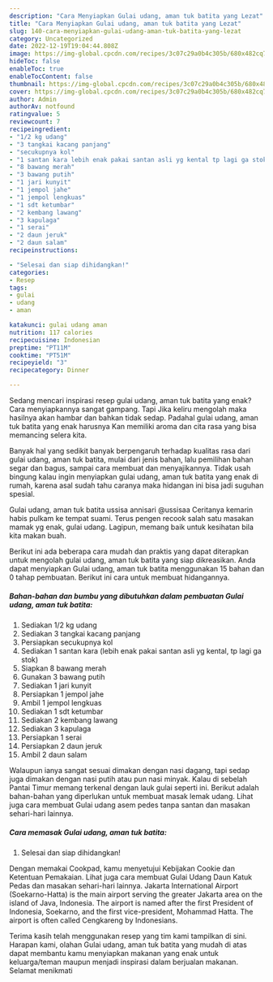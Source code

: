 ```yaml
---
description: "Cara Menyiapkan Gulai udang, aman tuk batita yang Lezat"
title: "Cara Menyiapkan Gulai udang, aman tuk batita yang Lezat"
slug: 140-cara-menyiapkan-gulai-udang-aman-tuk-batita-yang-lezat
category: Uncategorized
date: 2022-12-19T19:04:44.808Z
image: https://img-global.cpcdn.com/recipes/3c07c29a0b4c305b/680x482cq70/gulai-udang-aman-tuk-batita-foto-resep-utama.jpg
hideToc: false
enableToc: true
enableTocContent: false
thumbnail: https://img-global.cpcdn.com/recipes/3c07c29a0b4c305b/680x482cq70/gulai-udang-aman-tuk-batita-foto-resep-utama.jpg
cover: https://img-global.cpcdn.com/recipes/3c07c29a0b4c305b/680x482cq70/gulai-udang-aman-tuk-batita-foto-resep-utama.jpg
author: Admin
authorAv: notfound
ratingvalue: 5
reviewcount: 7
recipeingredient:
- "1/2 kg udang"
- "3 tangkai kacang panjang"
- "secukupnya kol"
- "1 santan kara lebih enak pakai santan asli yg kental tp lagi ga stok"
- "8 bawang merah"
- "3 bawang putih"
- "1 jari kunyit"
- "1 jempol jahe"
- "1 jempol lengkuas"
- "1 sdt ketumbar"
- "2 kembang lawang"
- "3 kapulaga"
- "1 serai"
- "2 daun jeruk"
- "2 daun salam"
recipeinstructions:

- "Selesai dan siap dihidangkan!"
categories:
- Resep
tags:
- gulai
- udang
- aman

katakunci: gulai udang aman 
nutrition: 117 calories
recipecuisine: Indonesian
preptime: "PT11M"
cooktime: "PT51M"
recipeyield: "3"
recipecategory: Dinner

---
```



Sedang mencari inspirasi resep gulai udang, aman tuk batita yang enak? Cara menyiapkannya sangat gampang. Tapi Jika keliru mengolah maka hasilnya akan hambar dan bahkan tidak sedap. Padahal gulai udang, aman tuk batita yang enak harusnya Kan memiliki aroma dan cita rasa yang bisa memancing selera kita.


Banyak hal yang sedikit banyak berpengaruh terhadap kualitas rasa dari gulai udang, aman tuk batita, mulai dari jenis bahan, lalu pemilihan bahan segar dan bagus, sampai cara membuat dan menyajikannya. Tidak usah bingung kalau ingin menyiapkan gulai udang, aman tuk batita yang enak di rumah, karena asal sudah tahu caranya maka hidangan ini bisa jadi suguhan spesial.

Gulai udang, aman tuk batita ussisa annisari @ussisaa Ceritanya kemarin habis pulkam ke tempat suami. Terus pengen recook salah satu masakan mamak yg enak, gulai udang. Lagipun, memang baik untuk kesihatan bila kita makan buah.


Berikut ini ada beberapa cara mudah dan praktis yang dapat diterapkan untuk mengolah gulai udang, aman tuk batita yang siap dikreasikan. Anda dapat menyiapkan Gulai udang, aman tuk batita menggunakan 15 bahan dan 0 tahap pembuatan. Berikut ini cara untuk membuat hidangannya.

<!--inarticleads1-->

##### Bahan-bahan dan bumbu yang dibutuhkan dalam pembuatan Gulai udang, aman tuk batita:

1. Sediakan 1/2 kg udang
1. Sediakan 3 tangkai kacang panjang
1. Persiapkan secukupnya kol
1. Sediakan 1 santan kara (lebih enak pakai santan asli yg kental, tp lagi ga stok)
1. Siapkan 8 bawang merah
1. Gunakan 3 bawang putih
1. Sediakan 1 jari kunyit
1. Persiapkan 1 jempol jahe
1. Ambil 1 jempol lengkuas
1. Sediakan 1 sdt ketumbar
1. Sediakan 2 kembang lawang
1. Sediakan 3 kapulaga
1. Persiapkan 1 serai
1. Persiapkan 2 daun jeruk
1. Ambil 2 daun salam


Walaupun ianya sangat sesuai dimakan dengan nasi dagang, tapi sedap juga dimakan dengan nasi putih atau pun nasi minyak. Kalau di sebelah Pantai Timur memang terkenal dengan lauk gulai seperti ini. Berikut adalah bahan-bahan yang diperlukan untuk membuat masak lemak udang. Lihat juga cara membuat Gulai udang asem pedes tanpa santan dan masakan sehari-hari lainnya. 

<!--inarticleads2-->

##### Cara memasak Gulai udang, aman tuk batita:


1. Selesai dan siap dihidangkan!

Dengan memakai Cookpad, kamu menyetujui Kebijakan Cookie dan Ketentuan Pemakaian. Lihat juga cara membuat Gulai Udang Daun Katuk Pedas dan masakan sehari-hari lainnya. Jakarta International Airport (Soekarno-Hatta) is the main airport serving the greater Jakarta area on the island of Java, Indonesia. The airport is named after the first President of Indonesia, Soekarno, and the first vice-president, Mohammad Hatta. The airport is often called Cengkareng by Indonesians. 

Terima kasih telah menggunakan resep yang tim kami tampilkan di sini. Harapan kami, olahan Gulai udang, aman tuk batita yang mudah di atas dapat membantu kamu menyiapkan makanan yang enak untuk keluarga/teman maupun menjadi inspirasi dalam berjualan makanan. Selamat menikmati
